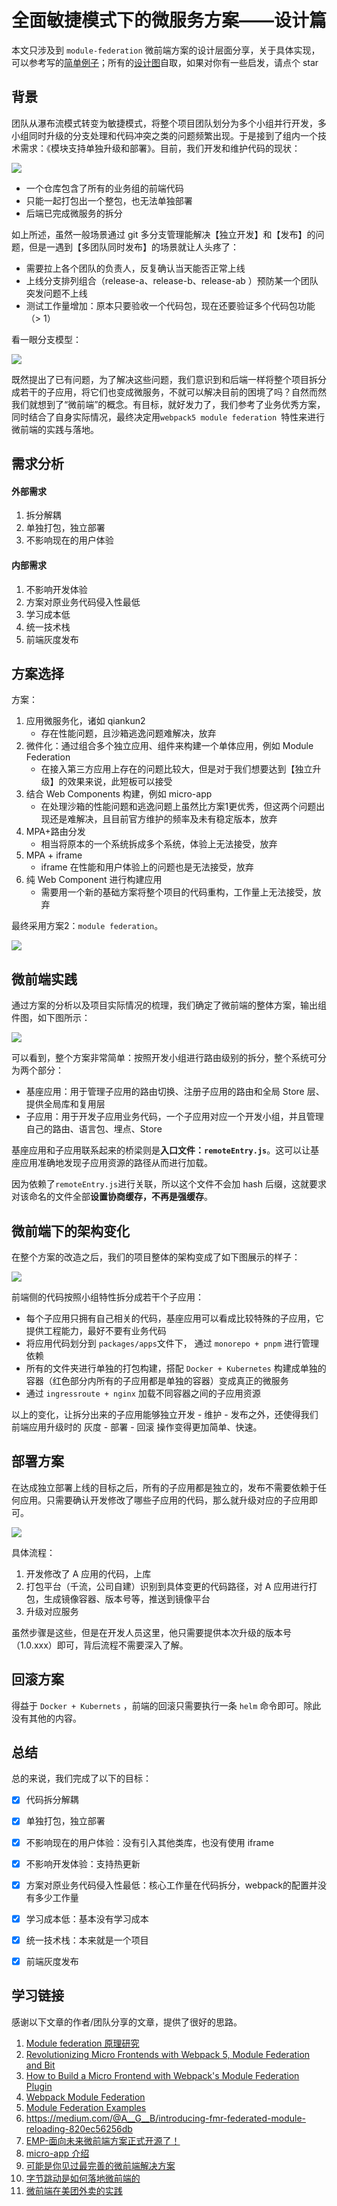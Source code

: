 # 全面敏捷模式下的微服务方案——设计篇

本文只涉及到  `module-federation` 微前端方案的设计层面分享，关于具体实现，可以参考写的[简单例子](https://github.com/zhuoooo/microservices)；所有的[设计图](https://github.com/zhuoooo/design-diagram/blob/main/%E5%BE%AE%E6%9C%8D%E5%8A%A1%E8%AE%BE%E8%AE%A1%E5%9B%BE.drawio)自取，如果对你有一些启发，请点个 star

## 背景

团队从瀑布流模式转变为敏捷模式，将整个项目团队划分为多个小组并行开发，多小组同时升级的分支处理和代码冲突之类的问题频繁出现。于是接到了组内一个技术需求：《模块支持单独升级和部署》。目前，我们开发和维护代码的现状：

![](https://files.mdnice.com/user/34331/6d787419-5414-4d76-926c-b270f827c57c.jpg)


- 一个仓库包含了所有的业务组的前端代码
- 只能一起打包出一个整包，也无法单独部署
- 后端已完成微服务的拆分

如上所述，虽然一般场景通过 git 多分支管理能解决【独立开发】和【发布】的问题，但是一遇到【多团队同时发布】的场景就让人头疼了：

- 需要拉上各个团队的负责人，反复确认当天能否正常上线
- 上线分支排列组合（release-a、release-b、release-ab ）预防某一个团队突发问题不上线
- 测试工作量增加：原本只要验收一个代码包，现在还要验证多个代码包功能（> 1）

看一眼分支模型：

![](https://files.mdnice.com/user/34331/11554471-1074-4947-9048-7a3affb458fb.jpg)


既然提出了已有问题，为了解决这些问题，我们意识到和后端一样将整个项目拆分成若干的子应用，将它们也变成微服务，不就可以解决目前的困境了吗？自然而然我们就想到了“微前端”的概念。有目标，就好发力了，我们参考了业务优秀方案，同时结合了自身实际情况，最终决定用`webpack5 module federation `特性来进行微前端的实践与落地。

## 需求分析

#### 外部需求

1. 拆分解耦
2. 单独打包，独立部署
3. 不影响现在的用户体验

#### 内部需求

1. 不影响开发体验
2. 方案对原业务代码侵入性最低
3. 学习成本低
4. 统一技术栈
5. 前端灰度发布



## 方案选择

方案：

1. 应用微服务化，诸如 qiankun2
   - 存在性能问题，且沙箱逃逸问题难解决，放弃
2. 微件化：通过组合多个独立应用、组件来构建一个单体应用，例如 Module Federation
   - 在接入第三方应用上存在的问题比较大，但是对于我们想要达到【独立升级】的效果来说，此短板可以接受
3. 结合 Web Components 构建，例如 micro-app
   - 在处理沙箱的性能问题和逃逸问题上虽然比方案1更优秀，但这两个问题出现还是难解决，且目前官方维护的频率及未有稳定版本，放弃
4. MPA+路由分发
   - 相当将原本的一个系统拆成多个系统，体验上无法接受，放弃
5. MPA + iframe
   -  iframe 在性能和用户体验上的问题也是无法接受，放弃
6. 纯 Web Component 进行构建应用
   - 需要用一个新的基础方案将整个项目的代码重构，工作量上无法接受，放弃

最终采用方案2：`module federation`。

![](https://files.mdnice.com/user/34331/3aaa55fe-a289-4cd9-9a4d-9453f79b53c1.jpg)

## 微前端实践

通过方案的分析以及项目实际情况的梳理，我们确定了微前端的整体方案，输出组件图，如下图所示：

![](https://files.mdnice.com/user/34331/e702e3aa-3e34-4353-af18-37bc3499f4e6.jpg)

可以看到，整个方案非常简单：按照开发小组进行路由级别的拆分，整个系统可分为两个部分：

- 基座应用：用于管理子应用的路由切换、注册子应用的路由和全局 Store 层、提供全局库和复用层
- 子应用：用于开发子应用业务代码，一个子应用对应一个开发小组，并且管理自己的路由、语言包、埋点、Store

基座应用和子应用联系起来的桥梁则是**入口文件：`remoteEntry.js`**。这可以让基座应用准确地发现子应用资源的路径从而进行加载。

因为依赖了`remoteEntry.js`进行关联，所以这个文件不会加 hash 后缀，这就要求对该命名的文件全部**设置协商缓存，不再是强缓存**。



## 微前端下的架构变化

在整个方案的改造之后，我们的项目整体的架构变成了如下图展示的样子：

![](https://files.mdnice.com/user/34331/0f7364be-e08a-443d-b963-16bb01e29e23.jpg)

前端侧的代码按照小组特性拆分成若干个子应用：

- 每个子应用只拥有自己相关的代码，基座应用可以看成比较特殊的子应用，它提供工程能力，最好不要有业务代码
- 将应用代码划分到 `packages/apps`文件下， 通过 `monorepo + pnpm` 进行管理依赖
- 所有的文件夹进行单独的打包构建，搭配  `Docker + Kubernetes` 构建成单独的容器（红色部分内所有的子应用都是单独的容器）变成真正的微服务
- 通过 `ingressroute + nginx` 加载不同容器之间的子应用资源

以上的变化，让拆分出来的子应用能够独立开发 - 维护 - 发布之外，还使得我们前端应用升级时的 灰度 - 部署 - 回滚 操作变得更加简单、快速。

## 部署方案

在达成独立部署上线的目标之后，所有的子应用都是独立的，发布不需要依赖于任何应用。只需要确认开发修改了哪些子应用的代码，那么就升级对应的子应用即可。


![](https://files.mdnice.com/user/34331/677a1f0d-2ac7-4934-a955-4c868e998bd1.png)

具体流程：

1. 开发修改了 A 应用的代码，上库
2. 打包平台（千流，公司自建）识别到具体变更的代码路径，对 A 应用进行打包，生成镜像容器、版本号等，推送到镜像平台
3. 升级对应服务

虽然步骤是这些，但是在开发人员这里，他只需要提供本次升级的版本号（1.0.xxx）即可，背后流程不需要深入了解。



## 回滚方案

得益于 `Docker + Kubernets` ，前端的回滚只需要执行一条 `helm` 命令即可。除此没有其他的内容。



## 总结

总的来说，我们完成了以下的目标：

- [x] 代码拆分解耦
- [x] 单独打包，独立部署
- [x] 不影响现在的用户体验：没有引入其他类库，也没有使用 iframe
- [x] 不影响开发体验：支持热更新
- [x] 方案对原业务代码侵入性最低：核心工作量在代码拆分，webpack的配置并没有多少工作量
- [x] 学习成本低：基本没有学习成本
- [x] 统一技术栈：本来就是一个项目
- [x] 前端灰度发布



## 学习链接

感谢以下文章的作者/团队分享的文章，提供了很好的思路。

1. [Module federation 原理研究](https://blog.towavephone.com/module-federation-principle-research/)
2. [Revolutionizing Micro Frontends with Webpack 5, Module Federation and Bit](https://blog.bitsrc.io/revolutionizing-micro-frontends-with-webpack-5-module-federation-and-bit-99ff81ceb0)
3. [How to Build a Micro Frontend with Webpack's Module Federation Plugin](https://dev.to/bitovi/how-to-build-a-micro-frontend-with-webpacks-module-federation-plugin-n41)
4. [Webpack Module Federation](https://webpack.docschina.org/concepts/module-federation/)
5. [Module Federation Examples](https://github.com/module-federation/module-federation-examples)
6. https://medium.com/@A__G__B/introducing-fmr-federated-module-reloading-820ec56256db
7. [EMP-面向未来微前端方案正式开源了！](https://juejin.cn/post/6891532248269783054)
8. [micro-app 介绍](https://github.com/micro-zoe/micro-app/issues/8)
9. [可能是你见过最完善的微前端解决方案](https://zhuanlan.zhihu.com/p/78362028)
10. [字节跳动是如何落地微前端的](https://juejin.cn/post/7016900744695513125)
11. [微前端在美团外卖的实践](https://tech.meituan.com/2020/02/27/meituan-waimai-micro-frontends-practice.html)
